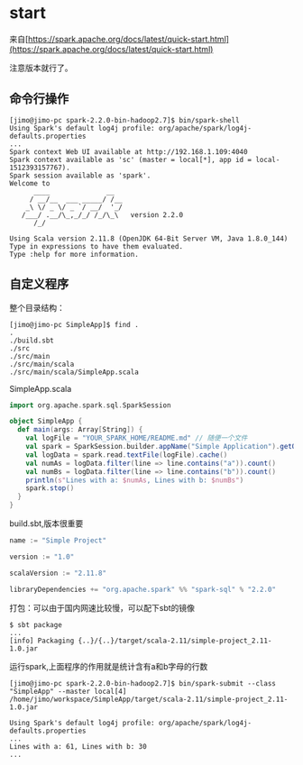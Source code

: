 # start
来自[https://spark.apache.org/docs/latest/quick-start.html](https://spark.apache.org/docs/latest/quick-start.html)

注意版本就行了。

## 命令行操作
```shell
[jimo@jimo-pc spark-2.2.0-bin-hadoop2.7]$ bin/spark-shell 
Using Spark's default log4j profile: org/apache/spark/log4j-defaults.properties
...
Spark context Web UI available at http://192.168.1.109:4040
Spark context available as 'sc' (master = local[*], app id = local-1512393157767).
Spark session available as 'spark'.
Welcome to
      ____              __
     / __/__  ___ _____/ /__
    _\ \/ _ \/ _ `/ __/  '_/
   /___/ .__/\_,_/_/ /_/\_\   version 2.2.0
      /_/
         
Using Scala version 2.11.8 (OpenJDK 64-Bit Server VM, Java 1.8.0_144)
Type in expressions to have them evaluated.
Type :help for more information.
```
## 自定义程序
整个目录结构：
```shell
[jimo@jimo-pc SimpleApp]$ find .
.
./build.sbt
./src
./src/main
./src/main/scala
./src/main/scala/SimpleApp.scala
```
SimpleApp.scala
```scala
import org.apache.spark.sql.SparkSession

object SimpleApp {
  def main(args: Array[String]) {
    val logFile = "YOUR_SPARK_HOME/README.md" // 随便一个文件
    val spark = SparkSession.builder.appName("Simple Application").getOrCreate()
    val logData = spark.read.textFile(logFile).cache()
    val numAs = logData.filter(line => line.contains("a")).count()
    val numBs = logData.filter(line => line.contains("b")).count()
    println(s"Lines with a: $numAs, Lines with b: $numBs")
    spark.stop()
  }
}
```
build.sbt,版本很重要
```sbt
name := "Simple Project"

version := "1.0"

scalaVersion := "2.11.8"

libraryDependencies += "org.apache.spark" %% "spark-sql" % "2.2.0"
```
打包：可以由于国内网速比较慢，可以配下sbt的镜像
```shell
$ sbt package
...
[info] Packaging {..}/{..}/target/scala-2.11/simple-project_2.11-1.0.jar
```
运行spark,上面程序的作用就是统计含有a和b字母的行数
```shell
[jimo@jimo-pc spark-2.2.0-bin-hadoop2.7]$ bin/spark-submit --class "SimpleApp" --master local[4] /home/jimo/workspace/SimpleApp/target/scala-2.11/simple-project_2.11-1.0.jar 

Using Spark's default log4j profile: org/apache/spark/log4j-defaults.properties
...
Lines with a: 61, Lines with b: 30
...
```


